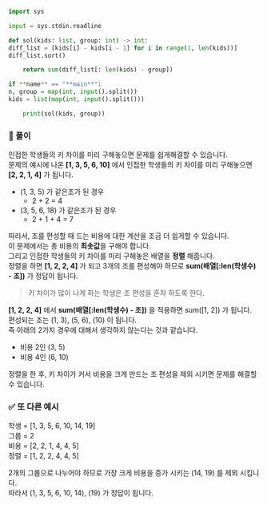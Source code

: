 ```python
import sys

input = sys.stdin.readline

def sol(kids: list, group: int) -> int:
diff_list = [kids[i] - kids[i - 1] for i in range(1, len(kids))]
diff_list.sort()

    return sum(diff_list[: len(kids) - group])

if **name** == "**main**":
n, group = map(int, input().split())
kids = list(map(int, input().split()))

    print(sol(kids, group))
```

### 📌 풀이

인접한 학생들의 키 차이를 미리 구해놓으면 문제를 쉽게해결할 수 있습니다.  
문제의 예시에 나온 **[1, 3, 5, 6, 10]** 에서 인접한 학생들의 키 차이를 미리 구해놓으면 **[2, 2, 1, 4]** 가 됩니다.

- (1, 3, 5) 가 같은조가 된 경우
  - 2 + 2 = 4
- (3, 5, 6, 18) 가 같은조가 된 경우
  - 2 + 1 + 4 = 7

따라서, 조를 편성할 때 드는 비용에 대한 계산을 조금 더 쉽게할 수 있습니다.  
이 문제에서는 총 비용의 **최솟값**을 구해야 합니다.  
그리고 인접한 학생들의 키 차이를 미리 구해놓은 배열을 **정렬** 해줍니다.  
정렬을 하면 **[1, 2, 2, 4]** 가 되고 3개의 조를 편성해야 하므로 **sum(배열[:len(학생수) - 조])** 가 정답이 됩니다.

> 키 차이가 많이 나게 하는 학생은 조 편성을 혼자 하도록 한다.

**[1, 2, 2, 4]** 에서 **sum(배열[:len(학생수) - 조])** 을 적용하면 sum([1, 2]) 가 됩니다.  
편성되는 조는 (1, 3), (5, 6), (10) 이 됩니다.  
즉 아래의 2가지 경우에 대해서 생각하지 않는다는 것과 같습니다.

- 비용 2인 (3, 5)
- 비용 4인 (6, 10)

정렬을 한 후, 키 차이가 커서 비용을 크게 만드는 조 편성을 제외 시키면 문제를 해결할 수 있습니다.

### ✅ 또 다른 예시

학생 = [1, 3, 5, 6, 10, 14, 19]  
그룹 = 2  
비용 = [2, 2, 1, 4, 4, 5]  
정렬 = [1, 2, 2, 4, 4, 5]

2개의 그룹으로 나누어야 하므로 가장 크게 비용을 증가 시키는 (14, 19) 를 제외 시킵니다.  
따라서 (1, 3, 5, 6, 10, 14), (19) 가 정답이 됩니다.

